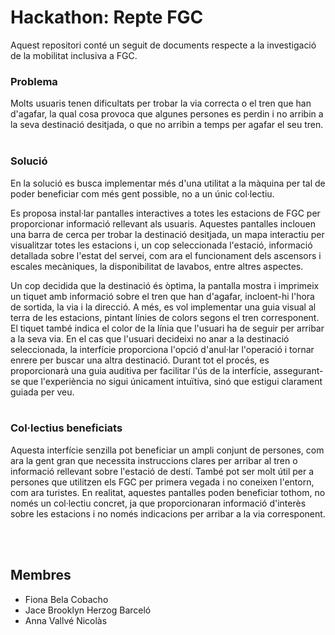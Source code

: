 # Hackathon: Repte FGC

Aquest repositori conté un seguit de documents respecte a la investigació de la mobilitat inclusiva a FGC.
<br />

### **Problema** 
Molts usuaris tenen dificultats per trobar la via correcta o el tren que han d'agafar, la qual cosa provoca que algunes persones es perdin i no arribin a la seva destinació desitjada, o que no arribin a temps per agafar el seu tren. 
<br /> <br />

### **Solució**
En la solució es busca implementar més d'una utilitat a la màquina per tal de poder beneficiar com més gent possible, no a un únic col·lectiu.

Es proposa instal·lar pantalles interactives a totes les estacions de FGC per proporcionar informació rellevant als usuaris. Aquestes pantalles inclouen una barra de cerca per trobar la destinació desitjada, un mapa interactiu per visualitzar totes les estacions i, un cop seleccionada l'estació, informació detallada sobre l'estat del servei, com ara el funcionament dels ascensors i escales mecàniques, la disponibilitat de lavabos, entre altres aspectes. 

Un cop decidida que la destinació és òptima, la pantalla mostra i imprimeix un tiquet amb informació sobre el tren que han d'agafar, incloent-hi l'hora de sortida, la via i la direcció. A més, es vol implementar una guia visual al terra de les estacions, pintant línies de colors segons el tren corresponent. El tiquet també indica el color de la línia que l'usuari ha de seguir per arribar a la seva via. En el cas que l'usuari decideixi no anar a la destinació seleccionada, la interfície proporciona l'opció d'anul·lar l'operació i tornar enrere per buscar una altra destinació.
Durant tot el procés, es proporcionarà una guia auditiva per facilitar l'ús de la interfície, assegurant-se que l'experiència no sigui únicament intuïtiva, sinó que estigui clarament guiada per veu.
<br /> <br />

### **Col·lectius beneficiats** 
Aquesta interfície senzilla pot beneficiar un ampli conjunt de persones, com ara la gent gran que necessita instruccions clares per arribar al tren o informació rellevant sobre l'estació de destí. També pot ser molt útil per a persones que utilitzen els FGC per primera vegada i no coneixen l'entorn, com ara turistes. En realitat, aquestes pantalles poden beneficiar tothom, no només un col·lectiu concret, ja que proporcionaran informació d'interès sobre les estacions i no només indicacions per arribar a la via corresponent.

<br /> <br />

## Membres
- Fiona Bela Cobacho
- Jace Brooklyn Herzog Barceló
- Anna Vallvé Nicolàs

